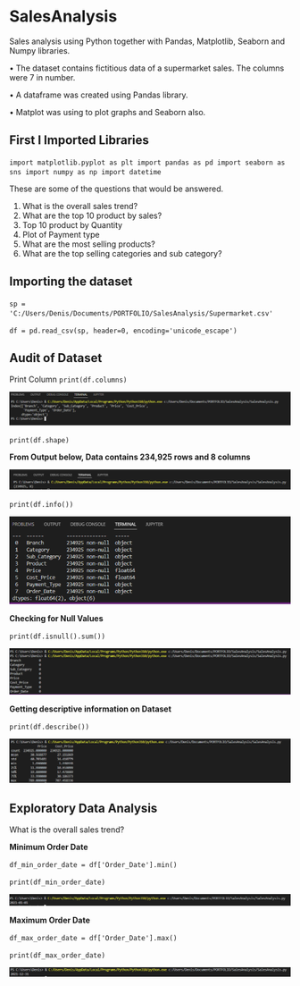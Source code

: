 # SalesAnalysis

Sales analysis using Python together with Pandas, Matplotlib, Seaborn and Numpy libraries.

• The dataset contains fictitious data of a supermarket sales. The columns were 7 in number.

• A dataframe was created using Pandas library.

• Matplot was using to plot graphs and Seaborn also.

## First I Imported Libraries
`import matplotlib.pyplot as plt
import pandas as pd
import seaborn as sns
import numpy as np
import datetime`

These are some of the questions that would be answered.
1. What is the overall sales trend?
2. What are the top 10 product by sales?
3. Top 10 product by Quantity
4. Plot of Payment type
5. What are the most selling products?
6. What are the top selling categories and sub category?

## Importing the dataset
`sp = 'C:/Users/Denis/Documents/PORTFOLIO/SalesAnalysis/Supermarket.csv'`

`df = pd.read_csv(sp, header=0, encoding='unicode_escape')`

## Audit of Dataset

Print Column
`print(df.columns)`

![Columns](https://github.com/dennyny/SalesAnalysis/blob/main/Images/columns2.PNG)

`print(df.shape)`

**From Output below, Data contains 234,925 rows and 8 columns**

![shape](https://github.com/dennyny/SalesAnalysis/blob/main/Images/shape3.PNG)

`print(df.info())`

![Info](https://github.com/dennyny/SalesAnalysis/blob/main/Images/info4.PNG)

**Checking for Null Values**

`print(df.isnull().sum())`

![Null Values](https://github.com/dennyny/SalesAnalysis/blob/main/Images/InNull5.PNG)

**Getting descriptive information on Dataset**

`print(df.describe())`

![Describe](https://github.com/dennyny/SalesAnalysis/blob/main/Images/describe6.PNG)

## Exploratory Data Analysis

What is the overall sales trend?

**Minimum Order Date**

`df_min_order_date = df['Order_Date'].min()`

`print(df_min_order_date)`

![MinOrder](https://github.com/dennyny/SalesAnalysis/blob/main/Images/minorderdate7.PNG)

**Maximum Order Date**

`df_max_order_date = df['Order_Date'].max()`

`print(df_max_order_date)`

![MaxOrder](https://github.com/dennyny/SalesAnalysis/blob/main/Images/maxorderdate.PNG)

